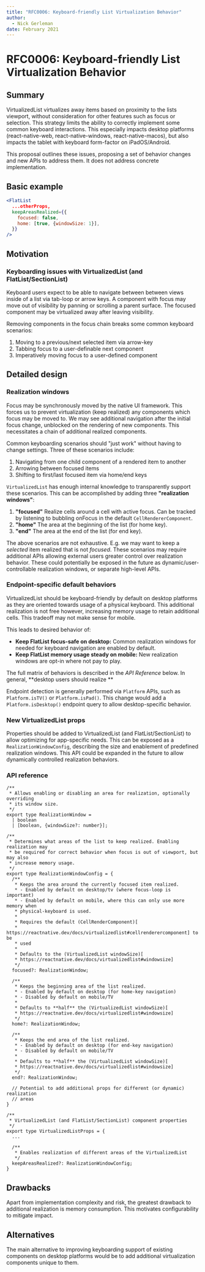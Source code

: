 ```yaml
---
title: "RFC0006: Keyboard-friendly List Virtualization Behavior"
author:
  - Nick Gerleman
date: February 2021
---
```


# RFC0006: Keyboard-friendly List Virtualization Behavior

## Summary

VirtualizedList virtualizes away items based on proximity to the lists viewport,
without consideration for other features such as focus or selection. This
strategy limits the ability to correctly implement some common keyboard
interactions. This especially impacts desktop platforms (react-native-web,
react-native-windows, react-native-macos), but also impacts the tablet with
keyboard form-factor on iPadOS/Android.

This proposal outlines these issues, proposing a set of behavior changes and new
APIs to address them. It does not address concrete implementation.

## Basic example

```jsx
<FlatList
  ...otherProps,
  keepAreasRealized={{
    focused: false,
    home: [true, {windowSize: 1}],
  }}
/>
```

## Motivation

### Keyboarding issues with VirtualizedList (and FlatList/SectionList)

Keyboard users expect to be able to navigate between between views inside of a
list via tab-loop or arrow keys. A component with focus may move out of
visibility by panning or scrolling a parent surface. The focused component may
be virtualized away after leaving visibility.

Removing components in the focus chain breaks some common keyboard scenarios:
1. Moving to a previous/next selected item via arrow-key
1. Tabbing focus to a user-definable next component
1. Imperatively moving focus to a user-defined component

## Detailed design

### Realization windows

Focus may be synchronously moved by the native UI framework. This forces us to
prevent virtualization (keep realized) any components which focus may be moved
to. We may see additional navigation after the initial focus change, unblocked
on the rendering of new components. This necessitates a chain of additional
realized components.

Common keyboarding scenarios should "just work" without having to change
settings. Three of these scenarios include:

1. Navigating from one child component of a rendered item to another
1. Arrowing between focused items
1. Shifting to first/last focused item via home/end keys

`VirtualizedList` has enough internal knowledge to transparently support these
scenarios. This can be accomplished by adding three **"realization windows"**:
1. **"focused"** Realize cells around a cell with active focus. Can be
tracked by listening to bubbling onFocus in the default `CellRendererComponent`.
1. **"home"** The area at the beginning of the list (for home key).
1. **"end"** The area at the end of the list (for end key).

The above scenarios are not exhaustive. E.g. we may want to keep a *selected*
item realized that is not *focused*. These scenarios may require additional APIs
allowing external users greater control over realization behavior. These could
potentially be exposed in the future as dynamic/user-controllable realization
windows, or separate high-level APIs.

### Endpoint-specific default behaviors

VirtualizedList should be keyboard-friendly by default on desktop platforms as
they are oriented towards usage of a physical keyboard. This additional
realization is not free however, increasing memory usage to retain additional
cells. This tradeoff may not make sense for mobile.

This leads to desired behavior of:
- **Keep FlatList focus-safe on desktop:** Common realization windows for
needed for keyboard navigation are enabled by default.
- **Keep FlatList memory usage steady on mobile:** New realization windows
are opt-in where not pay to play.

The full matrix of behaviors is described in the *API Reference* below. In
general, **desktop users should realize **

Endpoint detection is generally performed via `Platform` APIs, such as
`Platform.isTV()` or `Platform.isPad()`. This change would add a
`Platform.isDesktop()` endpoint query to allow desktop-specific behavior.

### New VirtualizedList props

Properties should be added to VirtualizedList (and FlatList/SectionList) to
allow optimizing for app-specific needs. This can be exposed as a
`RealizationWindowConfig`, describing the size and enablement of predefined
realization windows. This API could be expanded in the future to allow
dynamically controlled realization behaviors.


### API reference

```tsx
/**
 * Allows enabling or disabling an area for realization, optionally overriding
 * its window size.
 */
export type RealizationWindow =
  | boolean
  | [boolean, {windowSize?: number}];

/**
 * Determines what areas of the list to keep realized. Enabling realization may
 * be required for correct behavior when focus is out of viewport, but may also
 * increase memory usage.
 */
export type RealizationWindowConfig = {
  /**
   * Keeps the area around the currently focused item realized.
   * - Enabled by default on desktop/tv (where focus-loop is important)
   * - Enabled by default on mobile, where this can only use more memory when
   * physical-keyboard is used.
   *
   * Requires the default (CellRenderComponent)[
   * https://reactnative.dev/docs/virtualizedlist#cellrenderercomponent] to be
   * used
   *
   * Defaults to the (VirtualizedList windowSize)[
   * https://reactnative.dev/docs/virtualizedlist#windowsize]
   */
  focused?: RealizationWindow;

  /**
   * Keeps the beginning area of the list realized.
   * - Enabled by default on desktop (for home-key navigation)
   * - Disabled by default on mobile/TV
   *
   * Defaults to **half** the (VirtualizedList windowSize)[
   * https://reactnative.dev/docs/virtualizedlist#windowsize]
   */
  home?: RealizationWindow;

  /**
   * Keeps the end area of the list realized.
   * - Enabled by default on desktop (for end-key navigation)
   * - Disabled by default on mobile/TV
   *
   * Defaults to **half** the (VirtualizedList windowSize)[
   * https://reactnative.dev/docs/virtualizedlist#windowsize]
   */
  end?: RealizationWindow;

  // Potential to add additional props for different (or dynamic) realization
  // areas
}

/**
 * VirtualizedList (and FlatList/SectionList) component properties
 */
export type VirtualizedListProps = {
  ...

  /**
   * Enables realization of different areas of the VirtualizedList
   */
  keepAreasRealized?: RealizationWindowConfig;
}
```

## Drawbacks

Apart from implementation complexity and risk, the greatest drawback to
additional realization is memory consumption. This motivates configurability to
mitigate impact.

## Alternatives

The main alternative to improving keyboarding support of existing components on
desktop platforms would be to add additional virtualization components unique to
them.
